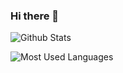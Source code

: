 ### Hi there 👋
![Github Stats](https://github-readme-stats.vercel.app/api?username=GX88&show_icons=true&theme=dark&count_private=true)

![Most Used Languages](https://github-readme-stats.vercel.app/api/top-langs/?username=GX88&theme=dark&layout=compact)
<!--
**GX88/GX88** is a ✨ _special_ ✨ repository because its `README.md` (this file) appears on your GitHub profile.

Here are some ideas to get you started:

- 🔭 I’m currently working on ...
- 🌱 I’m currently learning ...
- 👯 I’m looking to collaborate on ...
- 🤔 I’m looking for help with ...
- 💬 Ask me about ...
- 📫 How to reach me: ...
- 😄 Pronouns: ...
- ⚡ Fun fact: ...
-->
